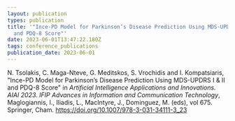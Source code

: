 ```yaml
---
layout: publication
types: publication
title: '"Ince-PD Model for Parkinson’s Disease Prediction Using MDS-UPDRS I & II
  and PDQ-8 Score"'
date: 2023-06-01T13:47:22.180Z
tags: conference_publications
publication_date: 2023-06-01
---
```

<!--StartFragment-->

N. Tsolakis, C. Maga-Nteve, G. Meditskos, S. Vrochidis and I. Kompatsiaris, "Ince-PD Model for Parkinson’s Disease Prediction Using MDS-UPDRS I & II and PDQ-8 Score" in *Artificial Intelligence Applications and Innovations. AIAI 2023. IFIP Advances in Information and Communication Technology*,  Maglogiannis, I., Iliadis, L., MacIntyre, J., Dominguez, M. (eds), vol 675. Springer, Cham. <https://doi.org/10.1007/978-3-031-34111-3_23>

<!--EndFragment-->
